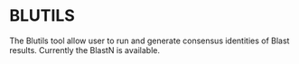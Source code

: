 # BLUTILS

The Blutils tool allow user to run and generate consensus identities of Blast
results. Currently the BlastN is available.
